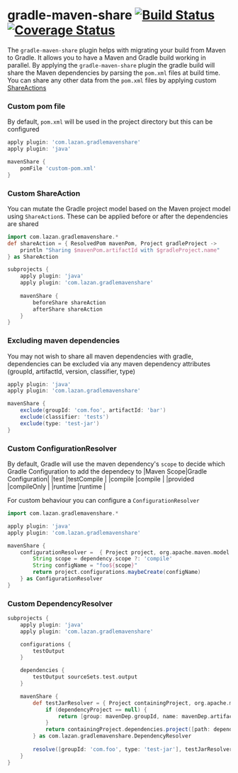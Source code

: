 # gradle-maven-share [![Build Status](https://travis-ci.org/uklance/gradle-maven-share.svg?branch=master)](https://travis-ci.org/uklance/gradle-maven-share) [![Coverage Status](https://coveralls.io/repos/github/uklance/gradle-maven-share/badge.svg?branch=master)](https://coveralls.io/github/uklance/gradle-maven-share?branch=master)

The `gradle-maven-share` plugin helps with migrating your build from Maven to Gradle. It allows you to have a Maven and Gradle build working in parallel. By applying the `gradle-maven-share` plugin the gradle build will share the Maven dependencies by parsing the `pom.xml` files at build time. You can share any other data from the `pom.xml` files by applying custom [ShareActions](https://github.com/uklance/gradle-maven-share/blob/master/plugin/src/main/groovy/com/lazan/gradlemavenshare/ShareAction.java)

### Custom pom file
By default, `pom.xml` will be used in the project directory but this can be configured
```groovy
apply plugin: 'com.lazan.gradlemavenshare'
apply plugin: 'java'

mavenShare {
	pomFile 'custom-pom.xml'
}
```

### Custom ShareAction
You can mutate the Gradle project model based on the Maven project model using `ShareAction`s. These can be applied before or after the dependencies are shared
```groovy
import com.lazan.gradlemavenshare.*
def shareAction = { ResolvedPom mavenPom, Project gradleProject ->
	println "Sharing $mavenPom.artifactId with $gradleProject.name"
} as ShareAction

subprojects {
	apply plugin: 'java'
	apply plugin: 'com.lazan.gradlemavenshare'
	
	mavenShare {
		beforeShare shareAction
		afterShare shareAction
	}
}
```

### Excluding maven dependencies
You may not wish to share all maven dependencies with gradle, dependencies can be excluded via any maven dependency attributes (groupId, artifactId, version, classifier, type)
```groovy
apply plugin: 'java'
apply plugin: 'com.lazan.gradlemavenshare'

mavenShare {
	exclude(groupId: 'com.foo', artifactId: 'bar')
	exclude(classifier: 'tests')
	exclude(type: 'test-jar')
}
```

### Custom ConfigurationResolver
By default, Gradle will use the maven dependency's `scope` to decide which Gradle Configuration to add the dependecy to
|Maven Scope|Gradle Configuration|
|test       |testCompile         | 
|compile    |compile             |
|provided   |compileOnly         |
|runtime    |runtime             |

For custom behaviour you can configure a `ConfigurationResolver`
```groovy
import com.lazan.gradlemavenshare.*

apply plugin: 'java'
apply plugin: 'com.lazan.gradlemavenshare'

mavenShare {
	configurationResolver =  { Project project, org.apache.maven.model.Dependency dependency ->
		String scope = dependency.scope ?: 'compile'
		String configName = "foo${scope}"
		return project.configurations.maybeCreate(configName)
	} as ConfigurationResolver
}
```

### Custom DependencyResolver
```groovy
subprojects {
	apply plugin: 'java'
	apply plugin: 'com.lazan.gradlemavenshare'

	configurations {
		testOutput
	}

	dependencies {
		testOutput sourceSets.test.output
	}

	mavenShare {
		def testJarResolver = { Project containingProject, org.apache.maven.model.Dependency mavenDep, Project dependencyProject ->
			if (dependencyProject == null) {
				return [group: mavenDep.groupId, name: mavenDep.artifactId, version: mavenDep.version, classifier: 'tests']
			}
			return containingProject.dependencies.project([path: dependencyProject.path, configuration: 'testOutput'])
		} as com.lazan.gradlemavenshare.DependencyResolver
		
		resolve([groupId: 'com.foo', type: 'test-jar'], testJarResolver)
	}
}
```
